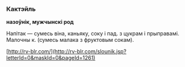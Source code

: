 ### Кактэйль
**назоўнік, мужчынскі род**

Напітак — сумесь віна, каньяку, соку і пад. з цукрам і прыправамі. Малочны к. (сумесь малака з фруктовым сокам).

<a rel="author">[http://rv-blr.com/](http://rv-blr.com/slounik.jsp?letterId=0&maskId=0&pageId=1261)</a>
